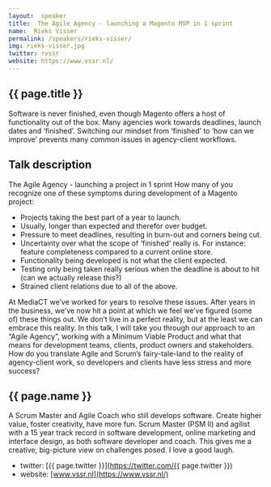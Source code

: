 ```yaml
---
layout:  speaker
title:  The Agile Agency - launching a Magento MVP in 1 sprint
name:  Rieks Visser
permalink: /speakers/rieks-visser/
img: rieks-visser.jpg
twitter: rvssr
website: https://www.vssr.nl/
---
```


## {{ page.title }}
Software is never finished, even though Magento offers a host of functionality out of the box. Many agencies work towards deadlines, launch dates and ‘finished’. Switching our mindset from ‘finished’ to ‘how can we improve’ prevents many common issues in agency-client workflows.

## Talk description
The Agile Agency - launching a project in 1 sprint
How many of you recognize one of these symptoms during development of a Magento project:

* Projects taking the best part of a year to launch.
* Usually, longer than expected and therefor over budget.
* Pressure to meet deadlines, resulting in burn-out and corners being cut.
* Uncertainty over what the scope of ‘finished’ really is. For instance: feature completeness compared to a current online store.
* Functionality being developed is not what the client expected.
* Testing only being taken really serious when the deadline is about to hit (can we actually release this?)
* Strained client relations due to all of the above.

At MediaCT we’ve worked for years to resolve these issues. After years in the business, we’ve now hit a point at which we feel we’ve figured (some of) these things out. We don’t live in a perfect reality, but at the least we can embrace this reality. In this talk, I will take you through our approach to an “Agile Agency”, working with a Minimum Viable Product and what that means for development teams, clients, product owners and stakeholders. How do you translate Agile and Scrum’s fairy-tale-land to the reality of agency-client work, so developers and clients have less stress and more success?

## {{ page.name }}
A Scrum Master and Agile Coach who still develops software. Create higher value, foster creativity, have more fun. Scrum Master (PSM II) and agilist with a 15 year track record in software development, online marketing and interface design, as both software developer and coach. This gives me a creative, big-picture view on challenges posed. I love a good laugh.

- twitter: [{{ page.twitter }}](https://twitter.com/{{ page.twitter }})
- website: [www.vssr.nl](https://www.vssr.nl/)
